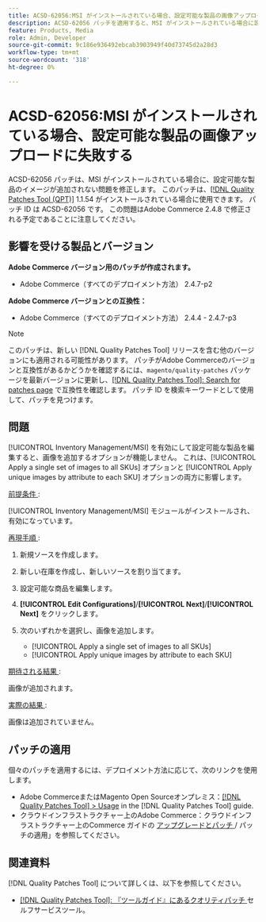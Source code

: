 ```yaml
---
title: ACSD-62056:MSI がインストールされている場合、設定可能な製品の画像アップロードに失敗する
description: ACSD-62056 パッチを適用すると、MSI がインストールされている場合に設定可能な商品の画像が追加されないAdobe Commerceの問題を修正できます。
feature: Products, Media
role: Admin, Developer
source-git-commit: 9c186e936492ebcab3903949f40d73745d2a28d3
workflow-type: tm+mt
source-wordcount: '318'
ht-degree: 0%

---
```


# ACSD-62056:MSI がインストールされている場合、設定可能な製品の画像アップロードに失敗する

ACSD-62056 パッチは、MSI がインストールされている場合に、設定可能な製品のイメージが追加されない問題を修正します。 このパッチは、[[!DNL Quality Patches Tool (QPT)]](/help/tools/quality-patches-tool/quality-patches-tool-to-self-serve-quality-patches.md) 1.1.54 がインストールされている場合に使用できます。 パッチ ID は ACSD-62056 です。 この問題はAdobe Commerce 2.4.8 で修正される予定であることに注意してください。

## 影響を受ける製品とバージョン

**Adobe Commerce バージョン用のパッチが作成されます。**

* Adobe Commerce（すべてのデプロイメント方法） 2.4.7-p2

**Adobe Commerce バージョンとの互換性：**

* Adobe Commerce（すべてのデプロイメント方法） 2.4.4 - 2.4.7-p3

>[!NOTE]
>
>このパッチは、新しい [!DNL Quality Patches Tool] リリースを含む他のバージョンにも適用される可能性があります。 パッチがAdobe Commerceのバージョンと互換性があるかどうかを確認するには、`magento/quality-patches` パッケージを最新バージョンに更新し、[[!DNL Quality Patches Tool]: Search for patches page](https://experienceleague.adobe.com/tools/commerce-quality-patches/index.html?lang=ja) で互換性を確認します。 パッチ ID を検索キーワードとして使用して、パッチを見つけます。

## 問題

[!UICONTROL Inventory Management/MSI] を有効にして設定可能な製品を編集すると、画像を追加するオプションが機能しません。 これは、[!UICONTROL Apply a single set of images to all SKUs] オプションと [!UICONTROL Apply unique images by attribute to each SKU] オプションの両方に影響します。

<u> 前提条件 </u>:

[!UICONTROL Inventory Management/MSI] モジュールがインストールされ、有効になっています。

<u> 再現手順 </u>:

1. 新規ソースを作成します。
1. 新しい在庫を作成し、新しいソースを割り当てます。
1. 設定可能な商品を編集します。
1. **[!UICONTROL Edit Configurations]**/**[!UICONTROL Next]**/**[!UICONTROL Next]** をクリックします。
1. 次のいずれかを選択し、画像を追加します。

   * [!UICONTROL Apply a single set of images to all SKUs]
   * [!UICONTROL Apply unique images by attribute to each SKU]

<u> 期待される結果 </u>:

画像が追加されます。

<u> 実際の結果 </u>:

画像は追加されていません。

## パッチの適用

個々のパッチを適用するには、デプロイメント方法に応じて、次のリンクを使用します。

* Adobe CommerceまたはMagento Open Sourceオンプレミス：[[!DNL Quality Patches Tool] > Usage](/help/tools/quality-patches-tool/usage.md) in the [!DNL Quality Patches Tool] guide.
* クラウドインフラストラクチャー上のAdobe Commerce：クラウドインフラストラクチャー上のCommerce ガイドの [ アップグレードとパッチ ](https://experienceleague.adobe.com/docs/commerce-cloud-service/user-guide/develop/upgrade/apply-patches.html?lang=ja)/ パッチの適用」を参照してください。

## 関連資料

[!DNL Quality Patches Tool] について詳しくは、以下を参照してください。

* [[!DNL Quality Patches Tool]: 『ツールガイド』にあるクオリティパッチ ](/help/tools/quality-patches-tool/quality-patches-tool-to-self-serve-quality-patches.md) セルフサービスツール。
